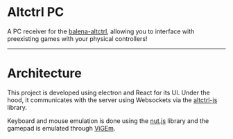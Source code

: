 # Altctrl PC

A PC receiver for the [balena-altctrl](https://github.com/phckopper/balena-altctrl), allowing you to interface with preexisting games with your physical controllers!

---

# Architecture

This project is developed using electron and React for its UI. Under the hood, it communicates with the server using Websockets via the [altctrl-js](https://github.com/phckopper/altctrl-js) library. 

Keyboard and mouse emulation is done using the [nut.js](https://nutjs) library and the gamepad is emulated through [ViGEm](https://vigem.org).
